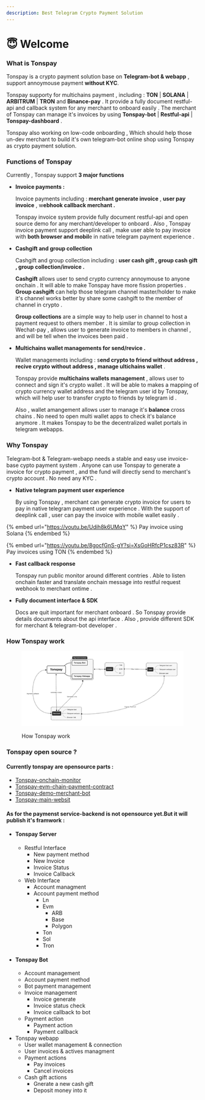 ```yaml
---
description: Best Telegram Crypto Payment Solution
---
```


# 😇 Welcome

### What is Tonspay

Tonspay is a crypto payment solution base on **Telegram-bot & webapp** , support annoymouse payment **without KYC**.

Tonspay supporty for multichains payment , including : **TON** | **SOLANA** | **ARBITRUM** | **TRON** and **Binance-pay** . It provide a fully document restful-api and callback system for any merchant to onboard easily . The merchant of Tonspay can manage it's invoices by using **Tonspay-bot** | **Restful-api** | **Tonspay-dashboard** .&#x20;

Tonspay also working on low-code onboarding , Which should help those un-dev merchant to build it's own telegram-bot online shop using Tonspay as crypto payment solution.

### Functions of Tonspay

Currently , Tonspay support **3 major functions**&#x20;

*   **Invoice payments :**

    Invoice payments including : **merchant generate invoice** , **user pay invoice** , w**ebhook callback merchant .**&#x20;

    Tonspay invoice system provide fully document restful-api and open source demo for any merchant/developer to onboard . Also , Tonspay invoice payment support deeplink call , make user able to pay invoice with **both browser and mobil**e in native telegram payment experience .&#x20;
*   **Cashgift and group collection**

    Cashgift and group collection including : **user cash gift , group cash gift , group collection/invoice .**

    **Cashgift** allows user to send crypto currency annoymouse to anyone onchain . It will able to make Tonspay have more fission properties .  **Group cashgift** can help those telegram channel master/holder to make it's channel works better by share some cashgift to the member of channel in crypto .&#x20;

    **Group collections** are a simple way to help user in channel to host a payment request to others member . It is similar to group collection in Wechat-pay , allows user to generate invoice to members in channel , and will be tell when the invoices been paid .
*   **Multichains wallet managements for send/revice .**

    Wallet managements including : s**end crypto to friend without address , recive crypto without address , manage ultichains wallet** .

    Tonspay provide **multichains wallets management** , allows user to connect and sign it's crypto wallet . It will be able to makes a mapping of crypto currency wallet address and the telegram user id by Tonspay, which will help user to transfer crypto to friends by telegram id .

    Also , wallet amangement allows user to manage it's **balance** cross chains . No need to open multi wallet apps to check it's balance anymore . It makes Tonspay to be the decentralized wallet portals in telegram webapps.

### Why Tonspay&#x20;

Telegram-bot & Telegram-webapp needs a stable and easy use invoice-base cypto payment system . Anyone can use Tonspay to generate a invoice for crypto payment , and the fund will directly send to merchant's crypto account . No need any KYC .

*   **Native telegram payment user experience**&#x20;

    By using Tonspay , merchant can generate crypto invoice for users to pay in native telegram payment user experience . With the support of deeplink call , user can pay the invoice with mobile wallet easily .

{% embed url="https://youtu.be/Udih8k6UMqY" %}
Pay invoice using Solana
{% endembed %}

{% embed url="https://youtu.be/8gocfGnS-gY?si=XsGoHRfcP1csz83R" %}
Pay invoices using TON
{% endembed %}

*   **Fast callback response**&#x20;

    Tonspay run public monitor around different contries . Able to listen onchain faster and translate onchain message into restful request webhook to merchant ontime .
*   **Fully document interface & SDK**&#x20;

    Docs are quit important for merchant onboard . So Tonspay provide details documents about the api interface . Also , provide different SDK for merchant & telegram-bot developer .&#x20;

### How Tonspay work

<figure><img src=".gitbook/assets/Tonspay.png" alt=""><figcaption><p>How Tonspay work</p></figcaption></figure>

### Tonspay open source ?&#x20;

#### Currently tonspay are opensource parts :&#x20;

* [Tonspay-onchain-monitor](https://github.com/Tonspay/Tonspay-monitor)
* [Tonspay-evm-chain-payment-contract](https://github.com/Tonspay/Tonspay-evm-router-contract)
* [Tonspay-demo-merchant-bot](https://github.com/Tonspay/Tonspay-demo-steam-mystery-box-bot)
* [Tonspay-main-websit](https://github.com/Tonspay/Tonspay-websit)

#### As for the paymenst service-backend is not opensource yet.But it will publish it's framwork :

* #### Tonspay Server
  * Restful Interface
    * New payment method
    * New Invoice
    * Invoice Status
    * Invoice Callback
  * Web Interface
    * Account managment
    * Account payment method
      * Ln
      * Evm
        * ARB
        * Base
        * Polygon
      * Ton
      * Sol
      * Tron
* #### Tonspay Bot
  * Account management
  * Account payment method
  * Bot payment management
  * Invoice management
    * Invoice generate
    * Invoice status check
    * Invoice callback to bot
  * Payment action
    * Payment action
    * Payment callback
* Tonspay webapp
  * User wallet management  & connection
  * User invoices & actives managment
  * Payment actions
    * Pay invoices
    * Cancel invoices
  * Cash gift actions
    * Gnerate a new cash gift
    * Deposit money into it&#x20;
